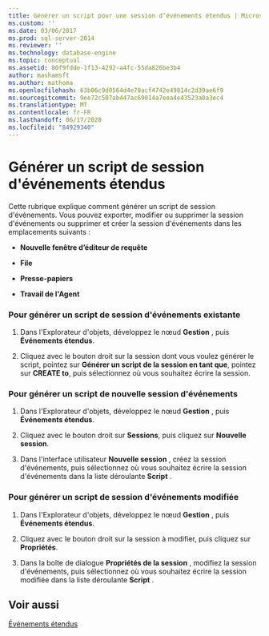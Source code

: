 ```yaml
---
title: Générer un script pour une session d’événements étendus | Microsoft Docs
ms.custom: ''
ms.date: 03/06/2017
ms.prod: sql-server-2014
ms.reviewer: ''
ms.technology: database-engine
ms.topic: conceptual
ms.assetid: 80f9fdde-1f13-4292-a4fc-55da826be3b4
author: mashamsft
ms.author: mathoma
ms.openlocfilehash: 63b06c9d0564d4e78acf4742e49814c2d39ae6f9
ms.sourcegitcommit: 9ee72c507ab447ac69014a7eea4e43523a0a3ec4
ms.translationtype: MT
ms.contentlocale: fr-FR
ms.lasthandoff: 06/17/2020
ms.locfileid: "84929340"
---
```

# <a name="script-an-extended-event-session"></a>Générer un script de session d'événements étendus
  Cette rubrique explique comment générer un script de session d'événements. Vous pouvez exporter, modifier ou supprimer la session d'événements ou supprimer et créer la session d'événements dans les emplacements suivants :  
  
-   **Nouvelle fenêtre d’éditeur de requête**  
  
-   **File**  
  
-   **Presse-papiers**  
  
-   **Travail de l'Agent**  
  
### <a name="to-script-an-existing-event-session"></a>Pour générer un script de session d'événements existante  
  
1.  Dans l'Explorateur d'objets, développez le nœud **Gestion** , puis **Événements étendus**.  
  
2.  Cliquez avec le bouton droit sur la session dont vous voulez générer le script, pointez sur **Générer un script de la session en tant que**, pointez sur **CREATE to**, puis sélectionnez où vous souhaitez écrire la session.  
  
### <a name="to-script-a-new-event-session"></a>Pour générer un script de nouvelle session d'événements  
  
1.  Dans l'Explorateur d'objets, développez le nœud **Gestion** , puis **Événements étendus**.  
  
2.  Cliquez avec le bouton droit sur **Sessions**, puis cliquez sur **Nouvelle session**.  
  
3.  Dans l'interface utilisateur **Nouvelle session** , créez la session d'événements, puis sélectionnez où vous souhaitez écrire la session d'événements dans la liste déroulante **Script** .  
  
### <a name="to-script-a-modified-event-session"></a>Pour générer un script de session d'événements modifiée  
  
1.  Dans l'Explorateur d'objets, développez le nœud **Gestion** , puis **Événements étendus**.  
  
2.  Cliquez avec le bouton droit sur la session à modifier, puis cliquez sur **Propriétés**.  
  
3.  Dans la boîte de dialogue **Propriétés de la session** , modifiez la session d'événements, puis sélectionnez où vous souhaitez écrire la session modifiée dans la liste déroulante **Script** .  
  
## <a name="see-also"></a>Voir aussi  
 [Événements étendus](../relational-databases/extended-events/extended-events.md)  
  
  
